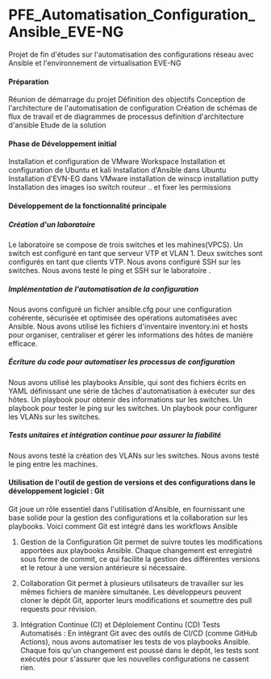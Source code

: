 # PFE_Automatisation_Configuration_Ansible_EVE-NG
Projet de fin d'études sur l'automatisation des configurations réseau avec Ansible et l'environnement de virtualisation EVE-NG
#### Préparation 

Réunion de démarrage du projet
Définition des objectifs 
Conception de l'architecture de l'automatisation de configuration
Création de schémas de flux de travail et de diagrammes de processus
definition d'architecture d'ansible
Etude de la solution


#### Phase de Développement initial
Installation et configuration de VMware Workspace
Installation et configuration de Ubuntu et kali 
Installation d'Ansible dans Ubuntu 
Installation d'EVN-EG dans VMware
installation de winscp
installation putty
Installation des images iso switch routeur .. et fixer les permissions

#### Développement de la fonctionnalité principale
##### Création d'un laboratoire

Le laboratoire se compose de trois switches et les mahines(VPCS).
Un switch est configuré en tant que serveur VTP et VLAN 1.
Deux switches sont configurés en tant que clients VTP.
Nous avons configuré SSH sur les switches.
Nous avons testé le ping et SSH sur le laboratoire .

##### Implémentation de l'automatisation de la configuration

Nous avons configuré un fichier ansible.cfg pour une configuration cohérente, sécurisée et optimisée des opérations automatisées avec Ansible.
Nous avons utilisé les fichiers d'inventaire inventory.ini et hosts pour organiser, centraliser et gérer les informations des hôtes de manière efficace.

##### Écriture du code pour automatiser les processus de configuration
Nous avons utilisé les playbooks Ansible, qui sont des fichiers écrits en YAML définissant une série de tâches d'automatisation à exécuter sur des hôtes.
Un playbook pour obtenir des informations sur les switches.
Un playbook pour tester le ping sur les switches.
Un playbook pour configurer les VLANs sur les switches.
##### Tests unitaires et intégration continue pour assurer la fiabilité
Nous avons testé la création des VLANs sur les switches.
Nous avons testé le ping entre les machines.

#### Utilisation de l'outil de gestion de versions et des configurations dans le développement logiciel  : Git 

Git joue un rôle essentiel dans l'utilisation d'Ansible, en fournissant une base solide pour la gestion des configurations et la collaboration sur les playbooks. Voici comment Git est intégré dans les workflows Ansible 

1. Gestion de la Configuration
Git permet de suivre toutes les modifications apportées aux playbooks Ansible. Chaque changement est enregistré sous forme de commit, ce qui facilite la gestion des différentes versions et le retour à une version antérieure si nécessaire.

2. Collaboration
Git permet à plusieurs utilisateurs de travailler sur les mêmes fichiers de manière simultanée. Les développeurs peuvent cloner le dépôt Git, apporter leurs modifications et soumettre des pull requests pour révision.
3. Intégration Continue (CI) et Déploiement Continu (CD)
Tests Automatisés : En intégrant Git avec des outils de CI/CD (comme GitHub Actions), nous avons automatiser les tests de vos playbooks Ansible. Chaque fois qu'un changement est poussé dans le dépôt, les tests sont exécutés pour s'assurer que les nouvelles configurations ne cassent rien.
